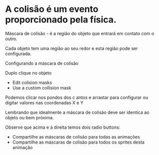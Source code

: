 # A colisão é um evento proporcionado pela física.

Máscara de colisão - é a região do objeto que entrará em contato com o outro.

Cada objeto tem uma região ao seu redor e esta região pode ser configurada.

Configurando a máscara de colisão

Duplo clique no objeto

- Edit colision masks
- Use a custom collision mask

Podemos clicar nos pondos dos c antos e arrastar para configurar ou digitar valores nas coordenadas X e Y

Lembrando que idealmente a máscara de colisão deve ser identica ao objeto ou bem próxima.

Observe que acima e à direita temos dois radio buttons:

- Compartilhe as máscaras de colisão para todas as animações
- Compartilhe as máscaras de colisão para todos os sprites desta animação
